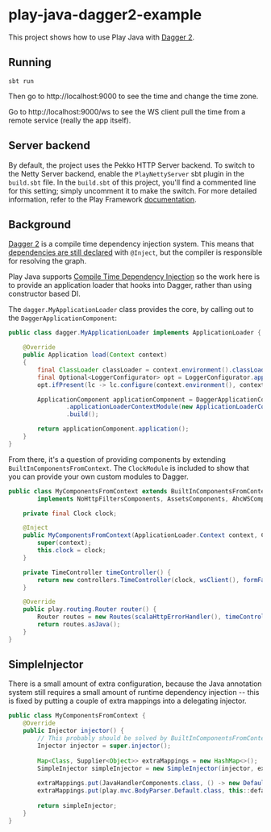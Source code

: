 # play-java-dagger2-example

This project shows how to use Play Java with [Dagger 2](https://google.github.io/dagger/).

## Running

```
sbt run
```

Then go to http://localhost:9000 to see the time and change the time zone.

Go to http://localhost:9000/ws to see the WS client pull the time from a remote service (really the app itself). 

## Server backend

By default, the project uses the Pekko HTTP Server backend. To switch to the Netty Server backend, enable the `PlayNettyServer` sbt plugin in the `build.sbt` file.
In the `build.sbt` of this project, you'll find a commented line for this setting; simply uncomment it to make the switch.
For more detailed information, refer to the Play Framework [documentation](https://www.playframework.com/documentation/3.0.x/Server).

## Background

[Dagger 2](https://google.github.io/dagger/) is a compile time dependency injection system. This means that [dependencies are still declared](https://google.github.io/dagger/users-guide.html#declaring-dependencies) with `@Inject`, but the compiler is responsible for resolving the graph.

Play Java supports [Compile Time Dependency Injection](https://www.playframework.com/documentation/latest/JavaCompileTimeDependencyInjection) so the work here is to provide an application loader that hooks into Dagger, rather than using constructor based DI.

The `dagger.MyApplicationLoader` class provides the core, by calling out to the `DaggerApplicationComponent`:

```java
public class dagger.MyApplicationLoader implements ApplicationLoader {

    @Override
    public Application load(Context context)
    {
        final ClassLoader classLoader = context.environment().classLoader();
        final Optional<LoggerConfigurator> opt = LoggerConfigurator.apply(classLoader);
        opt.ifPresent(lc -> lc.configure(context.environment(), context.initialConfig(), emptyMap()));

        ApplicationComponent applicationComponent = DaggerApplicationComponent.builder()
                .applicationLoaderContextModule(new ApplicationLoaderContextModule(context))
                .build();

        return applicationComponent.application();
    }
}
```

From there, it's a question of providing components by extending `BuiltInComponentsFromContext`.  The `ClockModule` is included to show that you can provide your own custom modules to Dagger.
 
```java
public class MyComponentsFromContext extends BuiltInComponentsFromContext
        implements NoHttpFiltersComponents, AssetsComponents, AhcWSComponents, FormFactoryComponents, BodyParserComponents {

    private final Clock clock;

    @Inject
    public MyComponentsFromContext(ApplicationLoader.Context context, Clock clock) {
        super(context);
        this.clock = clock;
    }

    private TimeController timeController() {
        return new controllers.TimeController(clock, wsClient(), formFactory());
    }

    @Override
    public play.routing.Router router() {
        Router routes = new Routes(scalaHttpErrorHandler(), timeController(), assets());
        return routes.asJava();
    }
}
```

## SimpleInjector
 
There is a small amount of extra configuration, because the Java annotation system still requires a small amount of runtime dependency injection -- this is fixed by putting a couple of extra mappings into a delegating injector.

```java
public class MyComponentsFromContext {
    @Override
    public Injector injector() {
        // This probably should be solved by BuiltInComponentsFromContext itself
        Injector injector = super.injector();
    
        Map<Class, Supplier<Object>> extraMappings = new HashMap<>();
        SimpleInjector simpleInjector = new SimpleInjector(injector, extraMappings);
    
        extraMappings.put(JavaHandlerComponents.class, () -> new DefaultJavaHandlerComponents(simpleInjector.asScala(), actionCreator(), httpConfiguration(), executionContext(), javaContextComponents()));
        extraMappings.put(play.mvc.BodyParser.Default.class, this::defaultParser);
    
        return simpleInjector;
    }    
}
```
